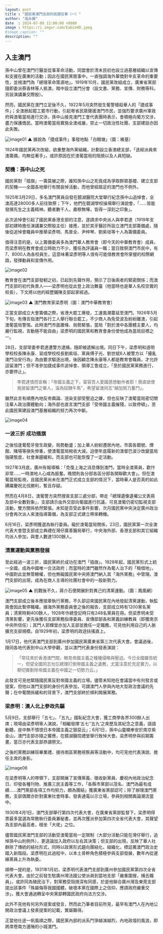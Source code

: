 ```yaml
---
layout: post
title : "國民黨澳門支部的民國往事（一）"
author: "高永鈿"
date  : 2024-07-08 12:00:00 +0800
image : https://i.imgur.com/EabceHD.jpeg
#image_caption: ""
description: ""
---
```


## 入主澳門

孫中山曾在澳門行醫並從事革命活動，同盟會於清末民初也設立過基層組織以宣傳和支援在廣東的活動；因此在國民黨敘事中，一直強調海外華僑對辛亥革命的重要性，並視澳門為「總理革命策源地」。1919年10月，國民黨改組成立，廣東省黨部隨即委派蔡香林等人抵澳，暗中設立澳門分會（設文書、黨務、宣傳、財務等科，另設演講兼交際股）。

<!--more-->

然而，國民黨在澳門立足後不久，1922年5月突然發生葡警槍殺華人的「捷成事件」；全澳掀起罷工罷市行動，引起粵省民眾聲援澳門市民，並強烈要求廣州軍政府與澳葡當局進行交涉。孫中山接見澳門工會代表團時表示，會積極向葡方交涉，盡力保護僑民。當時澳葡當局實施全澳戒嚴，禁止一切政治性社團，支部建設亦因此失敗。

![image01](https://i.imgur.com/TuhFJx7.png)
▲ 據說為「捷成事件」事發地點「白眼塘」（圖：維基）

1924年國民黨再次改組，欲重整海外黨組織，計劃設立香澳總支部，「迭經派員來澳籌備，均無從著手」，或許原因在於澳葡當局的阻撓以及人員短缺。


### 契機：孫中山之死

國民黨對「插旗」一籌莫展之際，誰知孫中山之死竟成為爭取群眾基礎、建立支部的契機——全國各地舉行有關哀悼活動，而他曾經踏足的澳門也不例外。

1925年3月29日，多名澳門黨員自發在鏡湖醫院大堂舉行紀念孫中山追悼會，全澳高達28000多人前往致祭；下午，他們在鏡湖學校操場舉行演說會，「……皆能發揮先生之主義精神。聽者數千人，肅穆無嘩，皆得一深刻之印象」。

此次追悼會引起了國民黨香港支部的注意，遂請求中央派人與李君達（1919年支部初建時擔任演講兼交際股主任）接應，並於其牙醫診所設立澳門支部籌備處，隨後從追悼會職員中推舉梁彥明、馬普全、尹梓琴、劉紫垣等十人為籌備委員。

值得注意的是，以上籌備委員多為澳門華人教育會（即今天的中華教育會）成員，而梁彥明在教育會成立時助力不少，獲任為評議員一職；當日致祭澳門市民中，有7、8000人為各校員生，這意味著梁彥明等人很有可能借教育會所掌握的校際網路，發揮動員和宣傳作用。

![image02](https://i.imgur.com/FFeUpcV.png)

教育會在澳門支部發軔之初，已起到先聲作用，預示了日後兩者的緊密關係；而澳門支部的初代負責人——梁彥明也從此登上政治舞臺（他當時也是華人名校崇實的校長），下文將以他的經歷鋪陳支部起家經過。

![image03](https://i.imgur.com/Q4BR9Uy.png)
▲ 澳門教育家梁彥明（圖：澳門中華教育會）

正當支部成立大會籌備之際，省港大罷工爆發，工運風潮蔓延至澳門。1926年5月下旬，有傳言指澳門各行工人舉行聯合罷工，不少商人為免受波及紛紛離澳，引起澳葡當局警惕。此時澳門市面蕭條、局勢緊張，當局「對於澳中各團體主要人，均嚴行監視，言動極不能自由」梁彥明的國民黨和教育會身份使他成為當局目標之一。

28日，支部常委李君達遭警方逮捕，隨即被遞解出境。同日下午，梁彥明和道明學校校長陳永康、習成學校校長劉紫垣、黨員傅子光、劉世斌6人被警方以「擾亂澳門治安行為」為由要求驅逐出境，後因顧念陳永康等人都是教育會職員，才允許逗留澳門；但不准參加捷成事件追悼會、領導工會成立，「至於國民黨黨務進行，亦要停止」。

> 李君達憤而宣稱：「帝國主義之下，甯容吾人愛國感想動作者耶！簡直欲使我居留澳門之華人，淪為奴隸牛馬”，希望留澳同志“越加努力奮鬥」。

雖然此言有順應內地反帝輿論、渲染支部受壓迫之嫌，但也反映了澳葡當局密切關注華人政治團體動向；海外部也直言澳門支部「受帝國主義摧殘，以致停頓」，至此國民黨建設澳門基層組織的努力再次中斷。

![image04](https://i.imgur.com/boLS5IR.png)


### 一波三折 成功插旗

之後恰逢葡萄牙發生政變，局勢動盪；加上華人紛紛遷居內地，市面各銀號、煙館、賭場等損失慘重，使澳葡當局稅收大減，迫使年底履新的澳督巴波沙改變當局強硬態度，社會漸趨緩和，而支部也可能恢復了一定活動。

1927年3月底，廣州有報導稱：「克復上海之消息傳到澳門，當時全澳黨員，歡忭非常……一時澳地人心咸為振奮。晚間則各分部各區分部各開聯歡大會」。但在澳葡當局監視，且國民黨尚未在澳門正式成立支部的情況下，當時華人是否真的如此踴躍慶祝北伐勝利，暫且存疑。

然而在4月8日，澳葡警方突然搜查支部三處分部，帶走「總理遺像遺囑公文表冊及部中全數對象」，支部請示由外交部向葡國進行抗議，可見澳葡仍密切監視支部活動，雙方關係依然緊張。未知是否受此事件影響，次月國民黨中央決定廣州政治分會再次派人來澳指導籌備，為支部正式建立帶來轉機。

6月16日，梁彥明獲選為執行委員。礙於澳葡當局關係，23日，國民黨第一次全澳代表大會暨支部成立典禮在灣仔廣善醫局舉行，中央海外部、香港支部和其它組織均派人參加，與會人數達1300餘人。


### 清黨運動與黨務發展

至此經過一波三折，國民黨終於成功在澳門「插旗」。1928年起，國民黨形式上統一全國，成為中國唯一合法政府；而當時的澳門雖然作為葡人治下的「租借地」，中國對此並無管轄權，但也無礙國民黨中央將澳門納入其「海外黨務」中管理。澳門支部的出現，成為在商人主導的社團社會中的一股新勢力。

![image05](https://i.imgur.com/eYyC60d.png)
▲ 抗戰後不久，蔣介石便開展針對異己的清黨運動。（圖：鳳凰網）

澳門支部成立後本應按章執行黨務，不久卻迎來國民黨在內地發起清黨運動，執監兩會因此暫停職權。據海外黨務委員會之後的報告，支部成立時有1200黨名黨員；清黨時剩400餘人，1928年作總登記時只有248名黨員在冊。但梁彥明未受清黨影響，更先後獲任支部黨務指導委員、宣傳部部長和黨義訓練教員（即獲南京中央所信任）；其門人郭輝堂亦加入支部並擔任一定職務，可見他利用自己的人脈擴充支部規模。自1929年初，梁彥明的政途扶搖直上。

1月17日，他代表澳門支部到廣州參加國民黨廣東省第三次代表大會。會議過後，隨同各地代表到中山大學參觀，並以澳門代表身份發表演說：

> 「常往來於香港澳門間，眼見帝國主義之種種侵略與壓迫。今日全國雖告統一，但望全國同志勿忘總理打倒帝國主義之遺教，尤當注意於充足實力，以期切實剷除帝國主義在中國之一切勢力云。」

此發言可見他緊隨國民黨反對帝國主義的立場。儘管未知他在會議當中有何發言或提案，但他以澳門支部的身份代表參加，可謂澳門人參與內地大型政治會議的先聲；在中葡關係緩和的背景下，澳門支部終於順利開展黨務。


### 梁彥明：澳人北上參政先驅

5月9日，支部舉行「五七」、「五九」國恥紀念大會，獲工商學各界300餘人出席；現場由梁彥明等人演說，「相繼發揮‘五七’‘五九’之來歷及其紀念之意義，語語動聽，座中無不憤恨日本帝國主義之狠惡云」；6月1日，孫中山靈櫬奉安於南京紫金山，澳門支部亦隨之響應，在鏡湖醫院禮堂舉行致悼大會。梁彥明參與前期籌畫，當日亦代表支部恭讀祭文。

之後的黨務訓練班畢業禮、接待南區黨務視察員等活動中，均可見他代表演說、擔任主席的身影。

![image06](https://i.imgur.com/ptI9fNF.png)

在梁彥明等人的帶領下，支部開展了宣傳黨義、徵收新黨員、慶祝內地政治紀念日、印發各種刊物、推廣三民主義等工作，「各縣市黨部以茂名、澳門為最有成績……澳門黨部各項工作均努力，頗為團結」獲廣東省黨部認可；除了辦理澳門黨務，支部偶爾亦針對廣東社會時事，發表通電以示立場，參與到相關輿論潮流當中。

1930年4月1日，澳門支部舉行第四次代表大會，在廣東省黨部監督下，梁彥明得票最多當選為常務執行委員兼秘書，並再次獲派參加第四次全省代表大會，其聲望為支部內最高者，穩坐「大佬」之位。

儘管國民黨澳門支部的活動受澳葡當局一定限制（大部分活動只能在灣仔舉行，追悼孫中山則例外），更遑論加入政府以左右其決策；但支部的出現，反映了華人社群除了傳統的結社形式，同時以政黨形式趨向團結化、組織化，標誌著澳門政治史踏入新階段。梁彥明在此過程中，以本土骨幹角色積極參與支部發展，數年內從邊緣黨員上升為執委。

順帶一提的是，1931年1月初，梁彥明代表澳門支部到廣州參加國民黨第四次全省代表大會。由於之前發生駐廣州灣法國公使派員到當地支部「嚴重圍搜，捕去職員」，或許同為殖民治下，對黨務受阻撓深有同感，於是他聯合廣州灣及東莞支部提出該事件「殊屬侮辱我國國體，破壞本黨在國際上之信仰，應請政府嚴重交涉」，獲大會通過轉呈中央黨部轉國民政府向法方交涉。

此外不見他有何另外提案或發言，然而此乃筆者目前所見，最早有澳門人在內地公開政治會議上發表提案的記載，實屬難得。

正當他仕途一帆風順之際，國民黨內部的派系鬥爭越演越烈，內地政壇的風浪，即將席卷南方邊陲的小城澳門。

<!--END-->